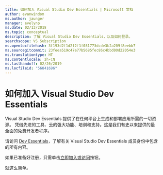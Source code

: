 ```yaml
---
title: 如何加入 Visual Studio Dev Essentials | Microsoft 文档
author: evanwindom
ms.author: jaunger
manager: evelynp
ms.date: 02/13/2018
ms.topic: conceptual
description: 了解 Visual Studio Dev Essentials，以及如何登录。
searchscope: VS Subscription
ms.openlocfilehash: 3f193d2f1d2f2f1f031773dcde3b2a209f8eebb7
ms.sourcegitcommit: 23feea519c47e77b5685fec86c4bbd00d22054e3
ms.translationtype: HT
ms.contentlocale: zh-CN
ms.lasthandoff: 02/26/2019
ms.locfileid: "56841696"
---
```

# <a name="how-to-join-visual-studio-dev-essentials"></a>如何加入 Visual Studio Dev Essentials

Visual Studio Dev Essentials 提供了在任何平台上生成和部署应用所需的一切资源。 凭借先进的工具、云的强大功能、培训和支持，这是我们有史以来提供的最全面的免费开发者程序。

请访问 [Dev Essentials](https://visualstudio.microsoft.com/dev-essentials/)，了解有关 Visual Studio Dev Essentials 成员身份中包含的所有内容。

如果已准备好注册，只需单击[立即加入或访问](https://my.visualstudio.com/Benefits?wt.mc_id=o~msft~vscom~devessentials-hero~mt689&campaign=o~msft~vscom~devessentials-hero~mt689)按钮。

就这么简单。